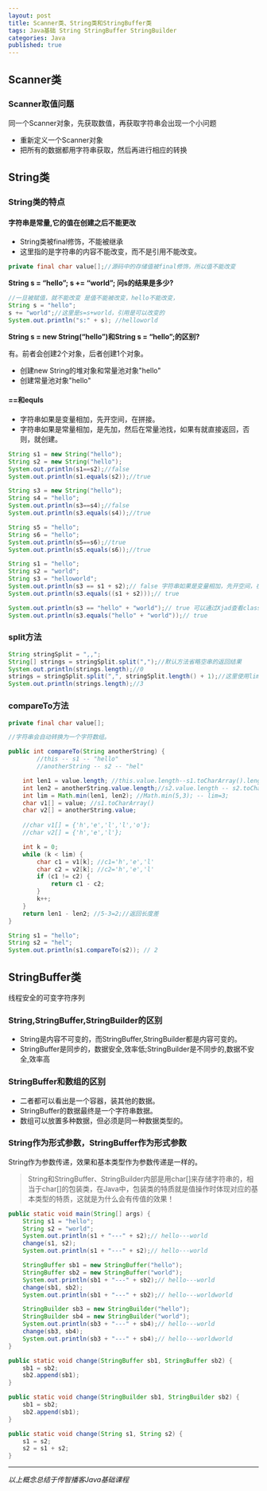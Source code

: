 ```yaml
---  
layout: post  
title: Scanner类、String类和StringBuffer类  
tags: Java基础 String StringBuffer StringBuilder  
categories: Java  
published: true  
---  
```


## Scanner类

### Scanner取值问题

同一个Scanner对象，先获取数值，再获取字符串会出现一个小问题

* 重新定义一个Scanner对象
* 把所有的数据都用字符串获取，然后再进行相应的转换

## String类

### String类的特点

#### 字符串是常量,它的值在创建之后不能更改

* String类被final修饰，不能被继承
* 这里指的是字符串的内容不能改变，而不是引用不能改变。

```java
private final char value[];//源码中的存储值被final修饰，所以值不能改变
```

**String s = “hello”; s += “world”; 问s的结果是多少?**

```java
//一旦被赋值，就不能改变 是值不能被改变，hello不能改变，
String s = "hello";
s += "world";//这里是s=s+world，引用是可以改变的
System.out.println("s:" + s); //helloworld
```

**String s = new String(“hello”)和String s = “hello”;的区别?**

有。前者会创建2个对象，后者创建1个对象。

* 创建new String的堆对象和常量池对象"hello"
* 创建常量池对象"hello"	


#### ==和equls

* 字符串如果是变量相加，先开空间，在拼接。
* 字符串如果是常量相加，是先加，然后在常量池找，如果有就直接返回，否则，就创建。

```java
String s1 = new String("hello");
String s2 = new String("hello");
System.out.println(s1==s2);//false
System.out.println(s1.equals(s2));//true

String s3 = new String("hello");
String s4 = "hello";
System.out.println(s3==s4);//false
System.out.println(s3.equals(s4));//true

String s5 = "hello";
String s6 = "hello";
System.out.println(s5==s6);//true
System.out.println(s5.equals(s6));//true

String s1 = "hello";
String s2 = "world";
String s3 = "helloworld";
System.out.println(s3 == s1 + s2);// false 字符串如果是变量相加，先开空间，在拼接。
System.out.println(s3.equals((s1 + s2)));// true

System.out.println(s3 == "hello" + "world");// true 可以通过Xjad查看class文件。这里编译后是同一个常量
System.out.println(s3.equals("hello" + "world"));// true

```

### split方法

```java
String stringSplit = ",,";
String[] strings = stringSplit.split(",");//默认方法省略空串的返回结果
System.out.println(strings.length);//0
strings = stringSplit.split(",", stringSplit.length() + 1);//这里使用limit参数设置期待返回数组长度
System.out.println(strings.length);//3
```


### compareTo方法

```java
private final char value[];

//字符串会自动转换为一个字符数组。

public int compareTo(String anotherString) {
		//this -- s1 -- "hello"
		//anotherString -- s2 -- "hel"

    int len1 = value.length; //this.value.length--s1.toCharArray().length--5
    int len2 = anotherString.value.length;//s2.value.length -- s2.toCharArray().length--3
    int lim = Math.min(len1, len2); //Math.min(5,3); -- lim=3;
    char v1[] = value; //s1.toCharArray()
    char v2[] = anotherString.value;
    
    //char v1[] = {'h','e','l','l','o'};
    //char v2[] = {'h','e','l'};

    int k = 0;
    while (k < lim) {
        char c1 = v1[k]; //c1='h','e','l'
        char c2 = v2[k]; //c2='h','e','l'
        if (c1 != c2) {
            return c1 - c2;
        }
        k++;
    }
    return len1 - len2; //5-3=2;//返回长度差
}

String s1 = "hello";
String s2 = "hel";
System.out.println(s1.compareTo(s2)); // 2
```

## StringBuffer类

线程安全的可变字符序列

### String,StringBuffer,StringBuilder的区别

* String是内容不可变的，而StringBuffer,StringBuilder都是内容可变的。
* StringBuffer是同步的，数据安全,效率低;StringBuilder是不同步的,数据不安全,效率高

### StringBuffer和数组的区别

* 二者都可以看出是一个容器，装其他的数据。
* StringBuffer的数据最终是一个字符串数据。
* 数组可以放置多种数据，但必须是同一种数据类型的。


### String作为形式参数，StringBuffer作为形式参数

String作为参数传递，效果和基本类型作为参数传递是一样的。

> String和StringBuffer、StringBuilder内部是用char[]来存储字符串的，相当于char[]的包装类，在Java中，包装类的特质就是值操作时体现对应的基本类型的特质，这就是为什么会有传值的效果！

```java
public static void main(String[] args) {
    String s1 = "hello";
    String s2 = "world";
    System.out.println(s1 + "---" + s2);// hello---world
    change(s1, s2);
    System.out.println(s1 + "---" + s2);// hello---world

    StringBuffer sb1 = new StringBuffer("hello");
    StringBuffer sb2 = new StringBuffer("world");
    System.out.println(sb1 + "---" + sb2);// hello---world
    change(sb1, sb2);
    System.out.println(sb1 + "---" + sb2);// hello---worldworld

    StringBuilder sb3 = new StringBuilder("hello");
    StringBuilder sb4 = new StringBuilder("world");
    System.out.println(sb3 + "---" + sb4);// hello---world
    change(sb3, sb4);
    System.out.println(sb3 + "---" + sb4);// hello---worldworld
}

public static void change(StringBuffer sb1, StringBuffer sb2) {
    sb1 = sb2;
    sb2.append(sb1);
}

public static void change(StringBuilder sb1, StringBuilder sb2) {
    sb1 = sb2;
    sb2.append(sb1);
}

public static void change(String s1, String s2) {
    s1 = s2;
    s2 = s1 + s2;
}
```

----------

*以上概念总结于传智播客Java基础课程*